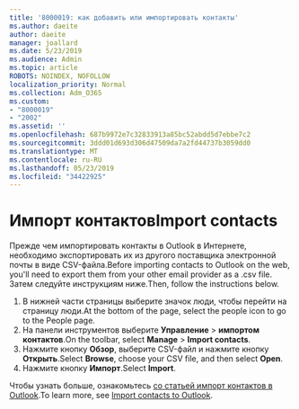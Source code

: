 ```yaml
---
title: '8000019: как добавить или импортировать контакты'
ms.author: daeite
author: daeite
manager: joallard
ms.date: 5/23/2019
ms.audience: Admin
ms.topic: article
ROBOTS: NOINDEX, NOFOLLOW
localization_priority: Normal
ms.collection: Adm_O365
ms.custom:
- "8000019"
- "2002"
ms.assetid: ''
ms.openlocfilehash: 687b9972e7c32833913a85bc52abdd5d7ebbe7c2
ms.sourcegitcommit: 3ddd01d693d306d47509da7a2fd44737b3059dd0
ms.translationtype: MT
ms.contentlocale: ru-RU
ms.lasthandoff: 05/23/2019
ms.locfileid: "34422925"
---
```

# <a name="import-contacts"></a><span data-ttu-id="40f72-102">Импорт контактов</span><span class="sxs-lookup"><span data-stu-id="40f72-102">Import contacts</span></span>

<span data-ttu-id="40f72-103">Прежде чем импортировать контакты в Outlook в Интернете, необходимо экспортировать их из другого поставщика электронной почты в виде CSV-файла.</span><span class="sxs-lookup"><span data-stu-id="40f72-103">Before importing contacts to Outlook on the web, you'll need to export them from your other email provider as a .csv file.</span></span> <span data-ttu-id="40f72-104">Затем следуйте инструкциям ниже.</span><span class="sxs-lookup"><span data-stu-id="40f72-104">Then, follow the instructions below.</span></span>

1. <span data-ttu-id="40f72-105">В нижней части страницы выберите значок люди, чтобы перейти на страницу люди.</span><span class="sxs-lookup"><span data-stu-id="40f72-105">At the bottom of the page, select the people icon to go to the People page.</span></span>
2. <span data-ttu-id="40f72-106">На панели инструментов выберите **Управление** > **импортом контактов**.</span><span class="sxs-lookup"><span data-stu-id="40f72-106">On the toolbar, select **Manage** > **Import contacts**.</span></span>
3. <span data-ttu-id="40f72-107">Нажмите кнопку **Обзор**, выберите CSV-файл и нажмите кнопку **Открыть**.</span><span class="sxs-lookup"><span data-stu-id="40f72-107">Select **Browse**, choose your CSV file, and then select **Open**.</span></span>
4. <span data-ttu-id="40f72-108">Нажмите кнопку **Импорт**.</span><span class="sxs-lookup"><span data-stu-id="40f72-108">Select **Import**.</span></span>

<span data-ttu-id="40f72-109">Чтобы узнать больше, ознакомьтесь [со статьей импорт контактов в Outlook](https://support.office.com/article/bb796340-b58a-46c1-90c7-b549b8f3c5f8#ID0EAACAAA=Outlook_on_the_web).</span><span class="sxs-lookup"><span data-stu-id="40f72-109">To learn more, see [Import contacts to Outlook](https://support.office.com/article/bb796340-b58a-46c1-90c7-b549b8f3c5f8#ID0EAACAAA=Outlook_on_the_web).</span></span>


